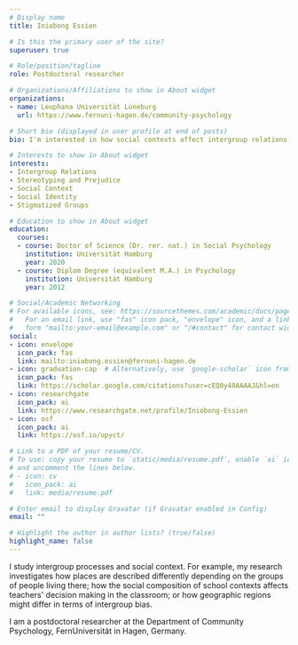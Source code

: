 ```yaml
---
# Display name
title: Iniobong Essien

# Is this the primary user of the site?
superuser: true

# Role/position/tagline
role: Postdoctoral researcher

# Organizations/Affiliations to show in About widget
organizations:
- name: Leuphana Universität Lüneburg
  url: https://www.fernuni-hagen.de/community-psychology

# Short bio (displayed in user profile at end of posts)
bio: I'm interested in how social contexts affect intergroup relations.

# Interests to show in About widget
interests:
- Intergroup Relations
- Stereotyping and Prejudice
- Social Context
- Social Identity
- Stigmatized Groups

# Education to show in About widget
education:
  courses:
  - course: Doctor of Science (Dr. rer. nat.) in Social Psychology
    institution: Universität Hamburg
    year: 2020
  - course: Diplom Degree (equivalent M.A.) in Psychology
    institution: Universität Hamburg
    year: 2012

# Social/Academic Networking
# For available icons, see: https://sourcethemes.com/academic/docs/page-builder/#icons
#   For an email link, use "fas" icon pack, "envelope" icon, and a link in the
#   form "mailto:your-email@example.com" or "/#contact" for contact widget.
social:
- icon: envelope
  icon_pack: fas
  link: mailto:iniobong.essien@fernuni-hagen.de
- icon: graduation-cap  # Alternatively, use `google-scholar` icon from `ai` icon pack
  icon_pack: fas
  link: https://scholar.google.com/citations?user=cEQ0y48AAAAJ&hl=en
- icon: researchgate
  icon_pack: ai
  link: https://www.researchgate.net/profile/Iniobong-Essien
- icon: osf
  icon_pack: ai
  link: https://osf.io/upyct/

# Link to a PDF of your resume/CV.
# To use: copy your resume to `static/media/resume.pdf`, enable `ai` icons in `params.toml`,
# and uncomment the lines below.
# - icon: cv
#   icon_pack: ai
#   link: media/resume.pdf

# Enter email to display Gravatar (if Gravatar enabled in Config)
email: ""

# Highlight the author in author lists? (true/false)
highlight_name: false
---
```


I study intergroup processes and social context. For example, my research investigates how places are described differently depending on the groups of people living there; how the social composition of school contexts affects teachers' decision making in the classroom; or how geographic regions might differ in terms of intergroup bias.

I am a postdoctoral researcher at the Department of Community Psychology, FernUniversität in Hagen, Germany.
